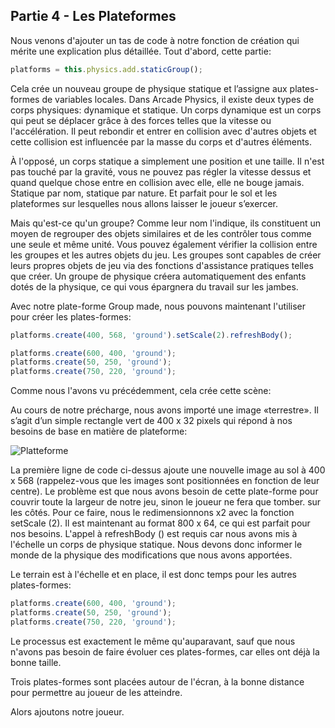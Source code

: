 ## Partie 4 - Les Plateformes

Nous venons d'ajouter un tas de code à notre fonction de création qui mérite une explication plus détaillée. Tout d'abord, cette partie:

```JavaScript
platforms = this.physics.add.staticGroup();
```

Cela crée un nouveau groupe de physique statique et l’assigne aux plates-formes de variables locales. Dans Arcade Physics, il existe deux types de corps physiques: dynamique et statique. Un corps dynamique est un corps qui peut se déplacer grâce à des forces telles que la vitesse ou l'accélération. Il peut rebondir et entrer en collision avec d'autres objets et cette collision est influencée par la masse du corps et d'autres éléments.

À l'opposé, un corps statique a simplement une position et une taille. Il n'est pas touché par la gravité, vous ne pouvez pas régler la vitesse dessus et quand quelque chose entre en collision avec elle, elle ne bouge jamais. Statique par nom, statique par nature. Et parfait pour le sol et les plateformes sur lesquelles nous allons laisser le joueur s’exercer.

Mais qu'est-ce qu'un groupe? Comme leur nom l'indique, ils constituent un moyen de regrouper des objets similaires et de les contrôler tous comme une seule et même unité. Vous pouvez également vérifier la collision entre les groupes et les autres objets du jeu. Les groupes sont capables de créer leurs propres objets de jeu via des fonctions d'assistance pratiques telles que créer. Un groupe de physique créera automatiquement des enfants dotés de la physique, ce qui vous épargnera du travail sur les jambes.

Avec notre plate-forme Group made, nous pouvons maintenant l'utiliser pour créer les plates-formes:

```JavaScript
platforms.create(400, 568, 'ground').setScale(2).refreshBody();

platforms.create(600, 400, 'ground');
platforms.create(50, 250, 'ground');
platforms.create(750, 220, 'ground');
```

Comme nous l'avons vu précédemment, cela crée cette scène:

Au cours de notre précharge, nous avons importé une image «terrestre». Il s’agit d’un simple rectangle vert de 400 x 32 pixels qui répond à nos besoins de base en matière de plateforme:

![Platteforme](../../content/images/platform.png)

La première ligne de code ci-dessus ajoute une nouvelle image au sol à 400 x 568 (rappelez-vous que les images sont positionnées en fonction de leur centre). Le problème est que nous avons besoin de cette plate-forme pour couvrir toute la largeur de notre jeu, sinon le joueur ne fera que tomber. sur les côtés. Pour ce faire, nous le redimensionnons x2 avec la fonction setScale (2). Il est maintenant au format 800 x 64, ce qui est parfait pour nos besoins. L'appel à refreshBody () est requis car nous avons mis à l'échelle un corps de physique statique. Nous devons donc informer le monde de la physique des modifications que nous avons apportées.

Le terrain est à l'échelle et en place, il est donc temps pour les autres plates-formes:

```JavaScript
platforms.create(600, 400, 'ground');
platforms.create(50, 250, 'ground');
platforms.create(750, 220, 'ground');
```

Le processus est exactement le même qu'auparavant, sauf que nous n'avons pas besoin de faire évoluer ces plates-formes, car elles ont déjà la bonne taille.

Trois plates-formes sont placées autour de l'écran, à la bonne distance pour permettre au joueur de les atteindre.

Alors ajoutons notre joueur.
